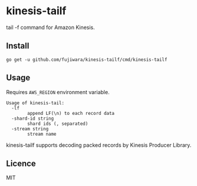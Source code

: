 # kinesis-tailf

tail -f command for Amazon Kinesis.

## Install

```
go get -u github.com/fujiwara/kinesis-tailf/cmd/kinesis-tailf
```

## Usage

Requires `AWS_REGION` environment variable.

```
Usage of kinesis-tail:
  -lf
    	append LF(\n) to each record data
  -shard-id string
    	shard ids (, separated)
  -stream string
    	stream name
```

kinesis-tailf supports decoding packed records by Kinesis Producer Library.

## Licence

MIT

